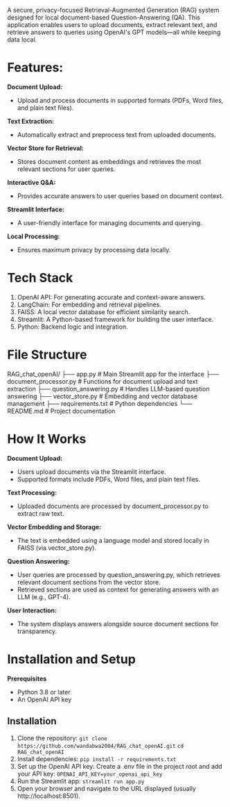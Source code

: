 A secure, privacy-focused Retrieval-Augmented Generation (RAG) system designed for local document-based Question-Answering (QA). This application enables users to upload documents, extract relevant text, and retrieve answers to queries using OpenAI's GPT models—all while keeping data local.

# Features:

 **Document Upload:**
 
   -  Upload and process documents in supported formats (PDFs, Word files, and plain text files).

**Text Extraction:**

  - Automatically extract and preprocess text from uploaded documents.

**Vector Store for Retrieval:**

  - Stores document content as embeddings and retrieves the most relevant sections for user queries.

**Interactive Q&A:**

  - Provides accurate answers to user queries based on document context.

**Streamlit Interface:**
  - A user-friendly interface for managing documents and querying.

**Local Processing:**
  - Ensures maximum privacy by processing data locally.

# Tech Stack

1. OpenAI API: For generating accurate and context-aware answers.
2. LangChain: For embedding and retrieval pipelines.
3. FAISS: A local vector database for efficient similarity search.
4. Streamlit: A Python-based framework for building the user interface.
5. Python: Backend logic and integration.

# File Structure

RAG_chat_openAI/
├── app.py               # Main Streamlit app for the interface
├── document_processor.py # Functions for document upload and text extraction
├── question_answering.py # Handles LLM-based question answering
├── vector_store.py       # Embedding and vector database management
├── requirements.txt      # Python dependencies
└── README.md             # Project documentation

# How It Works

**Document Upload:**
 - Users upload documents via the Streamlit interface.
 - Supported formats include PDFs, Word files, and plain text files.

**Text Processing:**
 - Uploaded documents are processed by document_processor.py to extract raw text.

**Vector Embedding and Storage:**
 - The text is embedded using a language model and stored locally in FAISS (via vector_store.py).

**Question Answering:**
 - User queries are processed by question_answering.py, which retrieves relevant document sections from the vector store.
 - Retrieved sections are used as context for generating answers with an LLM (e.g., GPT-4).

**User Interaction:**
 - The system displays answers alongside source document sections for transparency.

# Installation and Setup

**Prerequisites**
- Python 3.8 or later
- An OpenAI API key

## Installation

1. Clone the repository:
```git clone https://github.com/wandabwa2004/RAG_chat_openAI.git```
```cd RAG_chat_openAI```
2. Install dependencies:
```pip install -r requirements.txt```
3. Set up the OpenAI API key:
  Create a .env file in the project root and add your API key:
  ```OPENAI_API_KEY=your_openai_api_key```
4. Run the Streamlit app:
 ```streamlit run app.py```
5. Open your browser and navigate to the URL displayed (usually http://localhost:8501).
